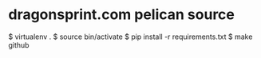 # dragonsprint.com pelican source

$ virtualenv .
$ source bin/activate
$ pip install -r requirements.txt
$ make github

